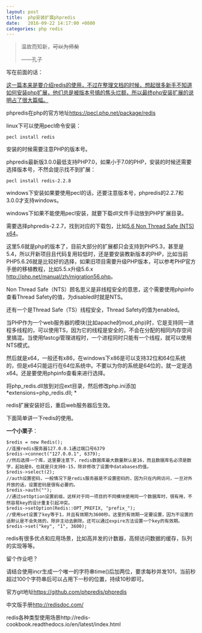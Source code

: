 ```yaml
---
layout: post
title:  php安装扩展phpredis
date:   2016-09-22 14:17:00 +0800
categories: php redis
---
```


>  温故而知新，~~可以为师矣~~
>
> ——孔子

写在前面的话：

<u>这一篇本来是要介绍redis的使用，不过在整理文档的时候，想起很多新手不知道如何安装php扩展，他们总是被版本号搞的焦头烂额，所以最终php安装扩展的说明占了很大篇幅。</u>



phpredis在php的官方地址<https://pecl.php.net/package/redis>

linux下可以使用pecl命令安装：

```
pecl install redis
```

安装的时候需要注意PHP的版本号。

phpredis最新版3.0.0最低支持PHP7.0，如果小于7.0的PHP，安装的时候还需要选择版本号，不然会提示找不到扩展：

```
pecl install redis-2.2.8
```

windows下安装如果要使用pecl的话，还要注意版本号，phpredis的2.2.7和3.0.0才支持windows。

windows下如果不能使用pecl安装，就要下载dll文件手动放到PHP扩展目录。

需要选择phpredis-2.2.7，找到对应的下载包，比如[5.6 Non Thread Safe (NTS) x64](http://windows.php.net/downloads/pecl/releases/redis/2.2.7/php_redis-2.2.7-5.6-nts-vc11-x64.zip)。

这里5.6就是php的版本了，目前大部分的扩展都只会支持到PHP5.3，甚至是5.4，所以开新项目且代码复用较低时，还是要安装教新版本的PHP，比如当前PHP5.6.26就是比较好的选择，如果旧项目需要升级PHP版本，可以参考PHP官方手册的移植教程，比如5.5.x升级5.6.x <http://php.net/manual/zh/migration56.php>。

Non Thread Safe（NTS）顾名思义是非线程安全的意思，这个需要使用phpinfo查看Thread Safety的值，为disabled时就是NTS。

还有一个是Thread Safe（TS）线程安全，Thread Safety的值为enabled。

当PHP作为一个web服务器的模块(比如apache的mod_php)时，它是支持同一进程多线程的，可以使用TS，因为它的线程是安全的，不会在分配的相同内存空间里搞混。当使用fastcgi管理进程时，一个进程同时只能有一个线程，就可以使用NTS模式。

然后就是x64，一般还有x86，在windows下x86是可以支持32位和64位系统的，但是x64只能运行在64位系统中。不要以为你的系统是64位的，就一定是选x64。还是要使用phpinfo查看来进行选择。

将php_redis.dll放到对应ext目录，然后修改php.ini添加 *extensions=php_redis.dll; *

redis扩展安装好后，重启web服务器后生效。

下面简单讲一下redis的使用。

**一个小栗子**：

```
$redis = new Redis();
//连接redis服务器127.0.0.1通过端口号6379 
$redis->connect("127.0.0.1", 6379);
//然后选择一个库，这里要注意下，redis数据库最大数量默认是16，而且数据库名必须是数字，起始是0，也就是只支持0-15，除非修改了设置中databases的值。 
$redis->select(2);
//auth设置密码，一般情况下是redis服务器是不设置密码的，因为只在内网访问，一旦对外开放的话，设置密码是很有必要的。 
$redis->auth("");
//通过setOption设置前缀，这样对于同一项目的不同模块使用同一个数据库时，很有用，不然容易key的设计重复引起冲突。 
$redis->setOption(Redis::OPT_PREFIX, "prefix_");
//使用set设置了key等于1，并且有效期为3600秒。这里的有效期一定要设置，因为不设置的话默认是不会失效的，除非主动去删除。还可以通过expire方法设置一个key的有效期。 
$redis->set("key", "1", 3600);
```

redis有很多优点和应用场景，比如高并发的计数器，高频访问数据的缓存，队列的实现等等。

留个作业吧？

请结合使用incr生成一个唯一的字符串time()后加两位，要求每秒并发101，当前秒超过100个字符串后可以占用下一秒的位置，持续10秒即可。

官方git地址<https://github.com/phpredis/phpredis>

中文版手册<http://redisdoc.com/>

redis各种类型使用场景http://redis-cookbook.readthedocs.io/en/latest/index.html